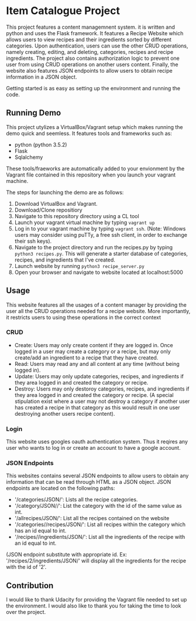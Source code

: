 # Item Catalogue Project

This project features a content managemnent system. it is written and python and uses the Flask framework. It features a Recipe Website which allows users to view recipes and their ingredients sorted by different categories. Upon authentication, users can use the other CRUD operations, namely creating, editing, and deleting, categories, recipes and recipe ingredients. The project also contains authorization logic to prevent one user from using CRUD operations on another users content. Finally, the website also features JSON endpoints to allow users to obtain recipe information in a JSON object.

Getting started is as easy as setting up the environment and running the code.

## Running Demo
This project utylizes a VirtualBox/Vagrant setup which makes running the demo quick and seemless. It features tools and frameworks such as:
* python (python 3.5.2)
* Flask
* Sqlalchemy

These tools/fraeworks are automatically added to your envionment by the Vagrant file contained in this repository when you launch your vagrant machine.

The steps for launching the demo are as follows:
1. Download VirtualBox and Vagrant.
2. Download/Clone repositiory
3. Navigate to this repository directory using a CL tool
4. Launch your vagrant virtual machine by typing `vagrant up`
5. Log in to your vagrant machine by typing `vagrant ssh`. (Note: Windows users may consider using puTTy, a free ssh client, in order to exchange their ssh keys).
6. Navigate to the project directory and run the recipes.py by typing `python3 recipes.py`. This will generate a starter database of categories, recipes, and ingredients that I've created.
7. Launch website by running `python3 recipe_server.py`
8. Open your browser and navigate to website located at localhost:5000

## Usage
This website features all the usages of a content manager by providing the user all the CRUD operations needed for a recipe website. More importantly, it restricts users to using these operations in the correct context

### CRUD
* Create: Users may only create content if they are logged in. Once logged in a user may create a category or a recipe, but may only create/add an ingredient to a recipe that they have created.
* Read: Users may read any and all content at any time (without being logged in).
* Update: Users may only update categories, recipes, and ingredients if they area logged in and created the category or recipe.
* Destroy: Users may only destoroy categories, recipes, and ingredients if they area logged in and created the category or recipe. (A special stipulation exist where a user may not destroy a category if another user has created a recipe in that category as this would result in one user destroying another users recipe content).

### Login
This website uses googles oauth authentication system. Thus it reqires any user who wants to log in or create an account to have a google account.

### JSON Endpoints
This websites contains several JSON endpoints to allow users to obtain any information that can be read through HTML as a JSON object. JSON endpoints are located on the following paths:
* '/categories/JSON/': Lists all the recipe categories.
* '/category/JSON/<int>/': List the category with the id of the same value as int.
* '/allrecipes/JSON/': List all the recipes contained on the website
*  '/categories/<int>/recipes/JSON/': List all recipes within the category which has an id equal to int.
*  '/recipes/<int>/ingredients/JSON/': List all the ingredients of the recipe with an id equal to int.

(JSON endpoint substitute <int> with appropriate id. Ex: '/recipes/2/ingredients/JSON/' will display all the ingredients for the recipe with the id of '2'.

## Contribution
I would like to thank Udacity for providing the Vagrant file needed to set up the environment. I would also like to thank you for taking the time to look over the project.
